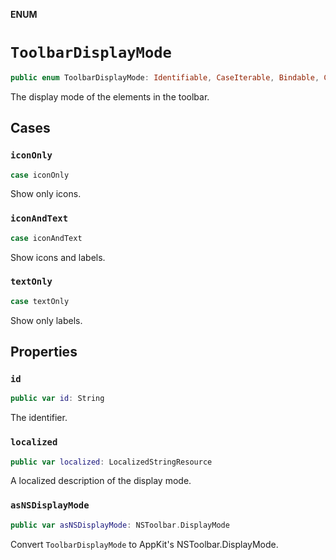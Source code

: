 **ENUM**

# `ToolbarDisplayMode`

```swift
public enum ToolbarDisplayMode: Identifiable, CaseIterable, Bindable, Codable
```

The display mode of the elements in the toolbar.

## Cases
### `iconOnly`

```swift
case iconOnly
```

Show only icons.

### `iconAndText`

```swift
case iconAndText
```

Show icons and labels.

### `textOnly`

```swift
case textOnly
```

Show only labels.

## Properties
### `id`

```swift
public var id: String
```

The identifier.

### `localized`

```swift
public var localized: LocalizedStringResource
```

A localized description of the display mode.

### `asNSDisplayMode`

```swift
public var asNSDisplayMode: NSToolbar.DisplayMode
```

Convert ``ToolbarDisplayMode`` to AppKit's NSToolbar.DisplayMode.
